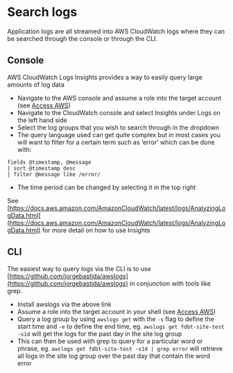 # Search logs

Application logs are all streamed into AWS CloudWatch logs where they can be searched through the console or through the CLI.

## Console

AWS CloudWatch Logs Insights provides a way to easily query large amounts of log data

- Navigate to the AWS console and assume a role into the target account (see [Access AWS](./access-aws.md))
- Navigate to the CloudWatch console and select Insights under Logs on the left hand side
- Select the log groups that you wish to search through in the dropdown
- The query language used can get quite complex but in most cases you will want to filter for a certain term such as ‘error’ which can be done with:

```
fields @timestamp, @message
| sort @timestamp desc
| filter @message like /error/
```

- The time period can be changed by selecting it in the top right

See [https://docs.aws.amazon.com/AmazonCloudWatch/latest/logs/AnalyzingLogData.html](https://docs.aws.amazon.com/AmazonCloudWatch/latest/logs/AnalyzingLogData.html) for more detail on how to use Insights

## CLI

The easiest way to query logs via the CLI is to use [https://github.com/jorgebastida/awslogs](https://github.com/jorgebastida/awslogs) in conjunction with tools like grep.

- Install awslogs via the above link
- Assume a role into the target account in your shell (see [Access AWS](./access-aws.md))
- Query a log group by using `awslogs get` with the `-s` flag to define the start time and `-e` to define the end time, eg. `awslogs get fdbt-site-test -s1d` will get the logs for the past day in the site log group
- This can then be used with grep to query for a particular word or phrase, eg. `awslogs get fdbt-site-test -s1d | grep error` will retrieve all logs in the site log group over the past day that contain the word error
